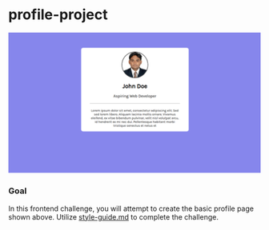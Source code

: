 # profile-project

![Basic profile](https://github.com/WVHS-Webdev/profile-project/blob/main/screenshot.png)

### Goal
In this frontend challenge, you will attempt to create the basic profile page shown above. Utilize [style-guide.md](https://github.com/WVHS-Webdev/profile-project/blob/main/style-guide.md) to complete the challenge.